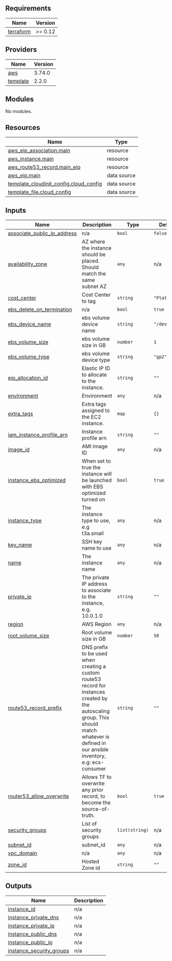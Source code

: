 <!-- BEGIN_TF_DOCS -->
## Requirements

| Name | Version |
|------|---------|
| <a name="requirement_terraform"></a> [terraform](#requirement\_terraform) | >= 0.12 |

## Providers

| Name | Version |
|------|---------|
| <a name="provider_aws"></a> [aws](#provider\_aws) | 3.74.0 |
| <a name="provider_template"></a> [template](#provider\_template) | 2.2.0 |

## Modules

No modules.

## Resources

| Name | Type |
|------|------|
| [aws_eip_association.main](https://registry.terraform.io/providers/hashicorp/aws/latest/docs/resources/eip_association) | resource |
| [aws_instance.main](https://registry.terraform.io/providers/hashicorp/aws/latest/docs/resources/instance) | resource |
| [aws_route53_record.main_eip](https://registry.terraform.io/providers/hashicorp/aws/latest/docs/resources/route53_record) | resource |
| [aws_eip.main](https://registry.terraform.io/providers/hashicorp/aws/latest/docs/data-sources/eip) | data source |
| [template_cloudinit_config.cloud_config](https://registry.terraform.io/providers/hashicorp/template/latest/docs/data-sources/cloudinit_config) | data source |
| [template_file.cloud_config](https://registry.terraform.io/providers/hashicorp/template/latest/docs/data-sources/file) | data source |

## Inputs

| Name | Description | Type | Default | Required |
|------|-------------|------|---------|:--------:|
| <a name="input_associate_public_ip_address"></a> [associate\_public\_ip\_address](#input\_associate\_public\_ip\_address) | n/a | `bool` | `false` | no |
| <a name="input_availability_zone"></a> [availability\_zone](#input\_availability\_zone) | AZ where the instance should be placed. Should match the same subnet AZ | `any` | n/a | yes |
| <a name="input_cost_center"></a> [cost\_center](#input\_cost\_center) | Cost Center to tag | `string` | `"Platform"` | no |
| <a name="input_ebs_delete_on_termination"></a> [ebs\_delete\_on\_termination](#input\_ebs\_delete\_on\_termination) | n/a | `bool` | `true` | no |
| <a name="input_ebs_device_name"></a> [ebs\_device\_name](#input\_ebs\_device\_name) | ebs volume device name | `string` | `"/dev/xvdb"` | no |
| <a name="input_ebs_volume_size"></a> [ebs\_volume\_size](#input\_ebs\_volume\_size) | ebs volume size in GB | `number` | `1` | no |
| <a name="input_ebs_volume_type"></a> [ebs\_volume\_type](#input\_ebs\_volume\_type) | ebs volume device type | `string` | `"gp2"` | no |
| <a name="input_eip_allocation_id"></a> [eip\_allocation\_id](#input\_eip\_allocation\_id) | Elastic IP ID to allocate to the instance. | `string` | `""` | no |
| <a name="input_environment"></a> [environment](#input\_environment) | Environment | `any` | n/a | yes |
| <a name="input_extra_tags"></a> [extra\_tags](#input\_extra\_tags) | Extra tags assigned to the EC2 instance. | `map` | `{}` | no |
| <a name="input_iam_instance_profile_arn"></a> [iam\_instance\_profile\_arn](#input\_iam\_instance\_profile\_arn) | Instance profile arn | `string` | `""` | no |
| <a name="input_image_id"></a> [image\_id](#input\_image\_id) | AMI Image ID | `any` | n/a | yes |
| <a name="input_instance_ebs_optimized"></a> [instance\_ebs\_optimized](#input\_instance\_ebs\_optimized) | When set to true the instance will be launched with EBS optimized turned on | `bool` | `true` | no |
| <a name="input_instance_type"></a> [instance\_type](#input\_instance\_type) | The instance type to use, e.g t3a.small | `any` | n/a | yes |
| <a name="input_key_name"></a> [key\_name](#input\_key\_name) | SSH key name to use | `any` | n/a | yes |
| <a name="input_name"></a> [name](#input\_name) | The instance name | `any` | n/a | yes |
| <a name="input_private_ip"></a> [private\_ip](#input\_private\_ip) | The private IP address to associate to the instance, e.g. 10.0.1.0 | `string` | `""` | no |
| <a name="input_region"></a> [region](#input\_region) | AWS Region | `any` | n/a | yes |
| <a name="input_root_volume_size"></a> [root\_volume\_size](#input\_root\_volume\_size) | Root volume size in GB | `number` | `50` | no |
| <a name="input_route53_record_prefix"></a> [route53\_record\_prefix](#input\_route53\_record\_prefix) | DNS prefix to be used when creating a custom route53 record for instances created by the autoscaling group. This should match whatever is defined in our ansible inventory, e.g: ecs-consumer | `string` | `""` | no |
| <a name="input_router53_allow_overwrite"></a> [router53\_allow\_overwrite](#input\_router53\_allow\_overwrite) | Allows TF to overwrite any prior record, to become the source-of-truth. | `bool` | `true` | no |
| <a name="input_security_groups"></a> [security\_groups](#input\_security\_groups) | List of security groups | `list(string)` | n/a | yes |
| <a name="input_subnet_id"></a> [subnet\_id](#input\_subnet\_id) | subnet\_id | `any` | n/a | yes |
| <a name="input_vpc_domain"></a> [vpc\_domain](#input\_vpc\_domain) | n/a | `any` | n/a | yes |
| <a name="input_zone_id"></a> [zone\_id](#input\_zone\_id) | Hosted Zone id | `string` | `""` | no |

## Outputs

| Name | Description |
|------|-------------|
| <a name="output_instance_id"></a> [instance\_id](#output\_instance\_id) | n/a |
| <a name="output_instance_private_dns"></a> [instance\_private\_dns](#output\_instance\_private\_dns) | n/a |
| <a name="output_instance_private_ip"></a> [instance\_private\_ip](#output\_instance\_private\_ip) | n/a |
| <a name="output_instance_public_dns"></a> [instance\_public\_dns](#output\_instance\_public\_dns) | n/a |
| <a name="output_instance_public_ip"></a> [instance\_public\_ip](#output\_instance\_public\_ip) | n/a |
| <a name="output_instance_security_groups"></a> [instance\_security\_groups](#output\_instance\_security\_groups) | n/a |
<!-- END_TF_DOCS -->
